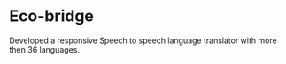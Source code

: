 # Eco-bridge
Developed a responsive Speech to speech language translator with more then 36 languages.
